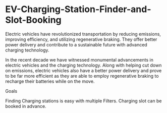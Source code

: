 # EV-Charging-Station-Finder-and-Slot-Booking
Electric vehicles have revolutionized transportation by reducing emissions, improving efficiency, and utilizing regenerative braking. They offer better power delivery and contribute to a sustainable future with advanced charging technology.

In the recent decade we have witnessed monumental advancements in electric vehicles and the charging technology. Along with helping cut down on emissions, electric vehicles also have a better power delivery and prove to be far more efficient as they are able to employ 
regenerative braking to recharge their batteries while on the move.

Goals

Finding Charging stations is easy with multiple Filters. 
Charging slot can be booked in advance.
